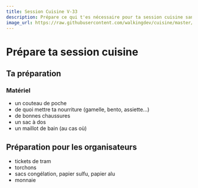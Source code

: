 ```yaml
---
title: Session Cuisine V-33
description: Prépare ce qui t'es nécessaire pour ta session cuisine sans cuisine.
image_url: https://raw.githubusercontent.com/walkingdev/cuisine/master/media/champignons.jpg
---
```


# Prépare ta session cuisine

## Ta préparation

### Matériel

* un couteau de poche
* de quoi mettre ta nourriture (gamelle, bento, assiette...)
* de bonnes chaussures
* un sac à dos
* un maillot de bain (au cas où)


## Préparation pour les organisateurs

* tickets de tram
* torchons
* sacs congélation, papier sulfu, papier alu
* monnaie
